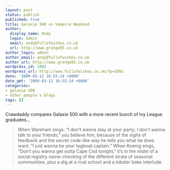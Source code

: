 ```yaml
---
layout: post
status: publish
published: true
title: Galaxie 500 vs Vampire Weekend
author:
  display_name: Andy
  login: admin
  email: andy@fullofwishes.co.uk
  url: http://www.grange85.co.uk
author_login: admin
author_email: andy@fullofwishes.co.uk
author_url: http://www.grange85.co.uk
wordpress_id: 1092
wordpress_url: http://www.fullofwishes.co.uk/?p=1092
date: '2009-03-12 16:55:14 +0000'
date_gmt: '2009-03-12 16:55:14 +0000'
categories:
- galaxie 500
- other people's blogs
tags: []
---
```

<p><span class="removed_link" title="http://crawdaddy.wolfgangsvault.com/Article/Ivy-League-Bands-Vampire-Weekend-vs-Galaxie-500.html">Crawdaddy compares Galaxie 500 with a more recent bunch of Ivy League graduates</span>...</p>
<blockquote><p>When Wareham sings: “I don’t wanna stay at your party; I don’t wanna talk to your friends,” you believe him, because of the sighs of feedback and the secret code-like way he tells you what he does want: “I just wanna be your tugboat captain.” When Koenig sings, “Don’t you wanna get outta Cape Cod tonight,” it’s in the midst of a social registry name-checking of the different strata of seasonal communities, plus a dig at a rival school and a lobster bake interlude.</p></blockquote>
